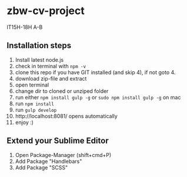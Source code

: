 # zbw-cv-project
IT15H-18H A-B

## Installation steps

1. Install latest node.js 
2. check in terminal with  `npm -v`
3. clone this repo if you have GIT installed (and skip 4), if not goto 4.
4. download zip-file and extract 
5. open terminal
6. change dir to cloned or unziped folder
7. run either `npm install gulp -g` or `sudo npm install gulp -g` on mac
8. run `npm install`
9. run `gulp develop`
10. http://localhost:8081/ opens automatically
11. enjoy :)

## Extend your Sublime Editor
1. Open Package-Manager (shift+cmd+P)
2. Add Package "Handlebars"
3. Add Package "SCSS"
